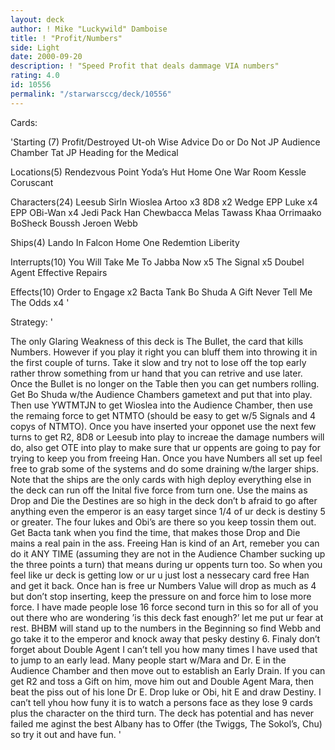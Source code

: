 ```yaml
---
layout: deck
author: ! Mike "Luckywild" Damboise
title: ! "Profit/Numbers"
side: Light
date: 2000-09-20
description: ! "Speed Profit that deals dammage VIA numbers"
rating: 4.0
id: 10556
permalink: "/starwarsccg/deck/10556"
---
```

Cards: 

'Starting (7)
Profit/Destroyed
Ut-oh
Wise Advice
Do or Do Not
JP Audience Chamber
Tat JP
Heading for the Medical

Locations(5)
Rendezvous Point
Yoda’s Hut
Home One War Room
Kessle
Coruscant

Characters(24)
Leesub Sirln
Wioslea
Artoo x3
8D8 x2
Wedge
EPP Luke x4
EPP OBi-Wan x4
Jedi Pack Han
Chewbacca
Melas
Tawass Khaa
Orrimaako
BoSheck
Boussh
Jeroen Webb

Ships(4)
Lando In Falcon
Home One
Redemtion
Liberity

Interrupts(10)
You Will Take Me To Jabba Now x5
The Signal x5
Doubel Agent
Effective Repairs

Effects(10)
Order to Engage x2
Bacta Tank
Bo Shuda
A Gift
Never Tell Me The Odds x4 '

Strategy: '

The only Glaring Weakness of this deck is The Bullet, the card that kills Numbers.  However if you play it right you can bluff them into throwing it in the first couple of turns.  Take it slow and try not to lose off the top early rather throw something from ur hand that you can retrive and use later.  Once the Bullet is no longer on the Table then you can get numbers rolling.  Get Bo Shuda w/the Audience Chambers gametext and put that into play. Then use YWTMTJN to get Wioslea into the Audience Chamber, then use the remaing force to get NTMTO (should be easy to get w/5 Signals and 4 copys of NTMTO).  Once you have inserted your opponet use the next few turns to get R2, 8D8 or Leesub into play to increae the damage numbers will do, also get OTE into play to make sure that ur oppents are going to pay for trying to keep you from freeing Han.  Once you have Numbers all set up feel free to grab some of the systems and do some draining w/the larger ships.  Note that the ships are the only cards with high deploy everything else in the deck can run off the Inital five force from turn one. Use the mains as Drop and Die the Destines are so high in the deck don’t b afraid to go after anything even the emperor is an easy target since 1/4 of ur deck is destiny 5 or greater.  The four lukes and Obi’s are there so you keep tossin them out.  Get Bacta tank when you find the time, that makes those Drop and Die mains a real pain in the ass.  Freeing Han is kind of an Art, remeber you can do it ANY TIME (assuming they are not in the Audience Chamber sucking up the three points a turn) that means during ur oppents turn too.  So when you feel like ur deck is getting low or ur u just lost a nessecary card free Han and get it back.  Once han is free ur Numbers Value will drop as much as 4 but don’t stop inserting, keep the pressure on and force him to lose more force.  I have made people lose 16 force second turn in this so for all of you out there who are wondering ’is this deck fast enough?’ let me put ur fear at rest.  BHBM will stand up to the numbers in the Beginning so find Webb and go take it to the emperor and knock away that pesky destiny 6.  Finaly don’t forget about Double Agent I can’t tell you how many times I have used that to jump to an early lead.  Many people start w/Mara and Dr. E in the Audience Chamber and then move out to establish an Early Drain.  If you can get R2 and toss a Gift on him, move him out and Double Agent Mara, then beat the piss out of his lone Dr E.  Drop luke or Obi, hit E and draw Destiny.  I can’t tell yhou how funy it is to watch a persons face as they lose 9 cards plus the character on the third turn.  The deck has potential and has never failed me aginst the best Albany has to Offer (the Twiggs, The Sokol’s, Chu) so try it out and have fun. '
